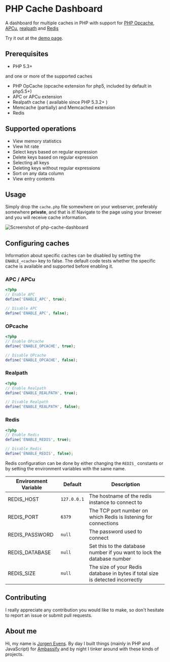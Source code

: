 PHP Cache Dashboard
===================

A dashboard for multiple caches in PHP with support for
[PHP Opcache](http://php.net/manual/en/intro.opcache.php),
[APCu](http://php.net/manual/en/intro.apcu.php),
[realpath](http://php.net/manual/en/function.realpath-cache-get.php) and
[Redis](https://pecl.php.net/package/redis)

Try it out at the [demo page](https://je-php-cache-dashboard-demo.herokuapp.com/).

## Prerequisites

 - PHP 5.3+

and one or more of the supported caches

 - PHP OpCache (opcache extension for php5, included by default in php5.5+)
 - APC or APCu extension
 - Realpath cache ( available since PHP 5.3.2+ )
 - Memcache (partially) and Memcached extension
 - Redis

## Supported operations

 - View memory statistics
 - View hit rate
 - Select keys based on regular expression
 - Delete keys based on regular expression
 - Selecting all keys
 - Deleting keys without regular expressions
 - Sort on any data column
 - View entry contents

## Usage

Simply drop the `cache.php` file somewhere on your webserver, preferably somewhere **private**, and that is it!
Navigate to the page using your browser and you will receive cache information.

![Screenshot of php-cache-dashboard](http://jorgen.evens.eu/github/php-cache-dashboard.png)

## Configuring caches

Information about specific caches can be disabled by setting the `ENABLE_<cache>` key to false.
The default code tests whether the specific cache is available and supported before enabling it.

### APC / APCu

```php
<?php
// Enable APC
define('ENABLE_APC', true);

// Disable APC
define('ENABLE_APC', false);
```

### OPcache

```php
<?php
// Enable OPcache
define('ENABLE_OPCACHE', true);

// Disable OPcache
define('ENABLE_OPCACHE', false);
```

### Realpath

```php
<?php
// Enable Realpath
define('ENABLE_REALPATH', true);

// Disable Realpath
define('ENABLE_REALPATH', false);
```

### Redis

```php
<?php
// Enable Redis
define('ENABLE_REDIS', true);

// Disable Redis
define('ENABLE_REDIS', false);
```

Redis configuration can be done by either changing the `REDIS_` constants or by setting the environment variables with the same name.

| Environment Variable | Default | Description |
| --- | --- | --- |
| REDIS\_HOST | `127.0.0.1` | The hostname of the redis instance to connect to |
| REDIS\_PORT | `6379` | The TCP port number on which Redis is listening for connections |
| REDIS\_PASSWORD | `null` | The password used to connect |
| REDIS\_DATABASE | `null` | Set this to the database number if you want to lock the database number |
| REDIS\_SIZE | `null` | The size of your Redis database in bytes if total size is detected incorrectly |

## Contributing

I really appreciate any contribution you would like to make, so don't hesitate to report an issue or submit pull requests.

## About me

Hi, my name is [Jorgen Evens](https://jorgen.evens.eu). By day I built things (mainly in PHP and JavaScript) for [Ambassify](https://ambassify.com) and by night I tinker around with these kinds of projects.
